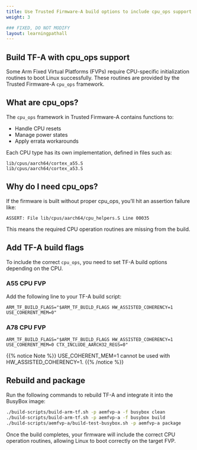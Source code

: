```yaml
---
title: Use Trusted Firmware-A build options to include cpu_ops support
weight: 3

### FIXED, DO NOT MODIFY
layout: learningpathall
---
```


## Build TF-A with cpu_ops support

Some Arm Fixed Virtual Platforms (FVPs) require CPU-specific initialization routines to boot Linux successfully. These routines are provided by the Trusted Firmware-A `cpu_ops` framework.

## What are cpu_ops?
The `cpu_ops` framework in Trusted Firmware-A contains functions to:
- Handle CPU resets
- Manage power states
- Apply errata workarounds

Each CPU type has its own implementation, defined in files such as:
```output
lib/cpus/aarch64/cortex_a55.S
lib/cpus/aarch64/cortex_a53.S
```

## Why do I need cpu_ops?

If the firmware is built without proper cpu_ops, you’ll hit an assertion failure like:

```output
ASSERT: File lib/cpus/aarch64/cpu_helpers.S Line 00035
```

This means the required CPU operation routines are missing from the build.

## Add TF-A build flags

To include the correct `cpu_ops`, you need to set TF-A build options depending on the CPU.

### A55 CPU FVP

Add the following line to your TF-A build script:

```output
ARM_TF_BUILD_FLAGS="$ARM_TF_BUILD_FLAGS HW_ASSISTED_COHERENCY=1 USE_COHERENT_MEM=0"
```

### A78 CPU FVP
```output
ARM_TF_BUILD_FLAGS="$ARM_TF_BUILD_FLAGS HW_ASSISTED_COHERENCY=1 USE_COHERENT_MEM=0 CTX_INCLUDE_AARCH32_REGS=0"
```
{{% notice Note %}}
USE_COHERENT_MEM=1 cannot be used with HW_ASSISTED_COHERENCY=1.
{{% /notice %}}

## Rebuild and package

Run the following commands to rebuild TF-A and integrate it into the BusyBox image:
```bash
./build-scripts/build-arm-tf.sh -p aemfvp-a -f busybox clean
./build-scripts/build-arm-tf.sh -p aemfvp-a -f busybox build
./build-scripts/aemfvp-a/build-test-busybox.sh -p aemfvp-a package
```
Once the build completes, your firmware will include the correct CPU operation routines, allowing Linux to boot correctly on the target FVP.